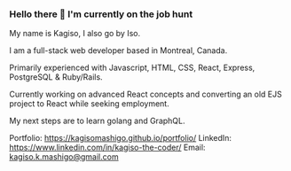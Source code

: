 ### Hello there 👋 I'm currently on the job hunt

My name is Kagiso, I also go by Iso. 

I am a full-stack web developer based in Montreal, Canada.

Primarily experienced with Javascript, HTML, CSS, React, Express, PostgreSQL & Ruby/Rails. 

Currently working on advanced React concepts and converting an old EJS project to React while seeking employment.

My next steps are to learn golang and GraphQL.

Portfolio: https://kagisomashigo.github.io/portfolio/
LinkedIn: https://www.linkedin.com/in/kagiso-the-coder/
Email: kagiso.k.mashigo@gmail.com
